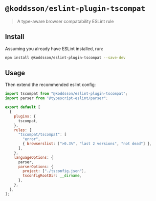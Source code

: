# `@koddsson/eslint-plugin-tscompat`

> A type-aware browser compatability ESLint rule

## Install

Assuming you already have ESLint installed, run:

```sh
npm install @koddsson/eslint-plugin-tscompat --save-dev
```

## Usage

Then extend the recommended eslint config:

```js
import tscompat from "@koddsson/eslint-plugin-tscompat";
import parser from "@typescript-eslint/parser";

export default [
  {
    plugins: {
      tscompat,
    },
    rules: {
      "tscompat/tscompat": [
        "error",
        { browserslist: [">0.3%", "last 2 versions", "not dead"] },
      ],
    },
    languageOptions: {
      parser,
      parserOptions: {
        project: ["./tsconfig.json"],
        tsconfigRootDir: __dirname,
      },
    },
  },
];
```
